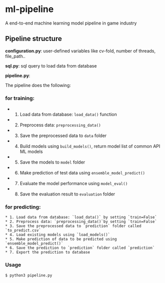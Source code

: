 # ml-pipeline
A end-to-end machine learning model pipeline in game industry

## Pipeline structure

**configuration.py**: user-defined variables like cv-fold, number of threads, file_path..

**sql.py**: sql query to load data from database

**pipeline.py**:

The pipeline does the following:

### for **training**:

* 1. Load data from database: `load_data()` function
* 2. Preprocess data: `preprocessing_data()`
* 3. Save the preprocessed data to `data` folder
* 4. Build models using `build_models()`, return model list of common API ML models
* 5. Save the models to `model` folder
* 6. Make prediction of test data using `ensemble_model_predict()`
* 7. Evaluate the model performance using `model_eval()`
* 8. Save the evaluation result to `evaluation` folder

### for **predicting**:

    * 1. Load data from database: `load_data()` by setting `train=False`
    * 2. Preprocess data: `preprocessing_data()`by setting `train=False`
    * 3. Save the preprocessed data to `prediction` folder called `to_predict.csv`
    * 4. Load existing models using `load_models()`
    * 5. Make prediction of data to be predicted using `ensemble_model_predict()`
    * 6. Save the prediction to `prediction` folder called `prediction`
    * 7. Export the prediction to database 

### Usage

```bash
$ python3 pipeline.py
```

